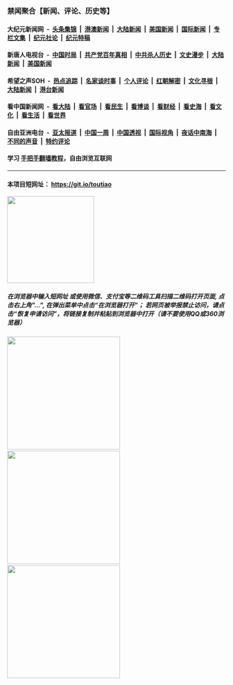 ### 禁闻聚合【新闻、评论、历史等】

#### 大纪元新闻网 &nbsp;-&nbsp; [头条集锦](indexes/E头条集锦.md?t=02170002) &nbsp;|&nbsp; [港澳新闻](indexes/E港澳新闻.md?t=02170002)  &nbsp;|&nbsp; [大陆新闻](indexes/E大陆新闻.md?t=02170002) &nbsp;|&nbsp; [美国新闻](indexes/E美国新闻.md?t=02170002) &nbsp;|&nbsp; [国际新闻](indexes/E国际新闻.md?t=02170002) &nbsp;|&nbsp; [专栏文集](indexes/E专栏文集.md?t=02170002) &nbsp;|&nbsp; [纪元社论](indexes/E纪元社论.md?t=02170002) &nbsp;|&nbsp; [纪元特稿](indexes/E纪元特稿.md?t=02170002) 

#### 新唐人电视台 &nbsp;-&nbsp; [中国时局](indexes/N中国时局.md?t=02170002) &nbsp;|&nbsp; [共产党百年真相](indexes/N共产党百年真相.md?t=02170002) &nbsp;|&nbsp; [中共杀人历史](indexes/N中共杀人历史.md?t=02170002) &nbsp;|&nbsp; [文史漫步](indexes/N文史漫步.md?t=02170002) &nbsp;|&nbsp; [大陆新闻](indexes/N大陆新闻.md?t=02170002) &nbsp;|&nbsp; [美国新闻](indexes/N美国新闻.md?t=02170002)

#### 希望之声SOH &nbsp;-&nbsp; [热点追踪](indexes/H热点追踪.md?t=02170002) &nbsp;|&nbsp; [名家谈时事](indexes/H名家谈时事.md?t=02170002) &nbsp;|&nbsp; [个人评论](indexes/H个人评论.md?t=02170002)  &nbsp;|&nbsp; [红朝解密](indexes/H红朝解密.md?t=02170002) &nbsp;|&nbsp; [文化寻根](indexes/H文化寻根.md?t=02170002) &nbsp;|&nbsp; [大陆新闻](indexes/H大陆新闻.md?t=02170002) &nbsp;|&nbsp; [港台新闻](indexes/H港台新闻.md?t=02170002)

#### 看中国新闻网 &nbsp;-&nbsp; [看大陆](indexes/S看大陆.md?t=02170002) &nbsp;|&nbsp; [看官场](indexes/S看官场.md?t=02170002) &nbsp;|&nbsp; [看民生](indexes/S看民生.md?t=02170002)  &nbsp;|&nbsp; [看博谈](indexes/S看博谈.md?t=02170002) &nbsp;|&nbsp; [看财经](indexes/S看财经.md?t=02170002) &nbsp;|&nbsp; [看史海](indexes/S看史海.md?t=02170002) &nbsp;|&nbsp; [看文化](indexes/S看文化.md?t=02170002) &nbsp;|&nbsp; [看生活](indexes/S看生活.md?t=02170002) &nbsp;|&nbsp; [看世界](indexes/S看世界.md?t=02170002)

#### 自由亚洲电台 &nbsp;-&nbsp; [亚太报道](indexes/R亚太报道.md?t=02170002) &nbsp;|&nbsp; [中国一周](indexes/R中国一周.md?t=02170002) &nbsp;|&nbsp; [中国透视](indexes/R中国透视.md?t=02170002)  &nbsp;|&nbsp; [国际视角](indexes/R国际视角.md?t=02170002) &nbsp;|&nbsp; [夜话中南海](indexes/R夜话中南海.md?t=02170002) &nbsp;|&nbsp; [不同的声音](indexes/R不同的声音.md?t=02170002) &nbsp;|&nbsp; [特约评论](indexes/R特约评论.md?t=02170002)

#### 学习 [手把手翻墙教程](https://github.com/gfw-breaker/guides/wiki)，自由浏览互联网

----

#### 本项目短网址： https://git.io/toutiao
<img src="https://raw.githubusercontent.com/gfw-breaker/banned-news/master/scripts/img/qr.png" width="200px"/>  

##### 在浏览器中输入短网址 或使用微信、支付宝等二维码工具扫描二维码打开页面, 点击右上角"...", 在弹出菜单中点击“在浏览器打开”； 若网页被举报禁止访问，请点击“恢复申请访问”，将链接复制并粘贴到浏览器中打开（请不要使用QQ或360浏览器）

<img src="https://raw.githubusercontent.com/gfw-breaker/banned-news/master/scripts/img/1.png" width="260px"/> &nbsp; <img src="https://raw.githubusercontent.com/gfw-breaker/banned-news/master/scripts/img/2.png" width="260px"/> &nbsp; <img src="https://raw.githubusercontent.com/gfw-breaker/banned-news/master/scripts/img/3.png" width="260px"/>
